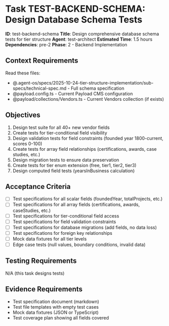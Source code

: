 # Task TEST-BACKEND-SCHEMA: Design Database Schema Tests

**ID**: test-backend-schema
**Title**: Design comprehensive database schema tests for tier structure
**Agent**: test-architect
**Estimated Time**: 1.5 hours
**Dependencies**: pre-2
**Phase**: 2 - Backend Implementation

## Context Requirements

Read these files:
- @.agent-os/specs/2025-10-24-tier-structure-implementation/sub-specs/technical-spec.md - Full schema specification
- @payload.config.ts - Current Payload CMS configuration
- @payload/collections/Vendors.ts - Current Vendors collection (if exists)

## Objectives

1. Design test suite for all 40+ new vendor fields
2. Create tests for tier-conditional field visibility
3. Design validation tests for field constraints (founded year 1800-current, scores 0-100)
4. Create tests for array field relationships (certifications, awards, case studies, etc.)
5. Design migration tests to ensure data preservation
6. Create tests for tier enum extension (free, tier1, tier2, tier3)
7. Design computed field tests (yearsInBusiness calculation)

## Acceptance Criteria

- [ ] Test specifications for all scalar fields (foundedYear, totalProjects, etc.)
- [ ] Test specifications for all array fields (certifications, awards, caseStudies, etc.)
- [ ] Test specifications for tier-conditional field access
- [ ] Test specifications for field validation constraints
- [ ] Test specifications for database migrations (add fields, no data loss)
- [ ] Test specifications for foreign key relationships
- [ ] Mock data fixtures for all tier levels
- [ ] Edge case tests (null values, boundary conditions, invalid data)

## Testing Requirements

N/A (this task designs tests)

## Evidence Requirements

- Test specification document (markdown)
- Test file templates with empty test cases
- Mock data fixtures (JSON or TypeScript)
- Test coverage plan showing all fields covered

